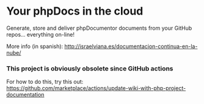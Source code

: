 # Your phpDocs in the cloud #

Generate, store and deliver phpDocumentor documents from your GitHub repos... everything on-line!

More info (in spanish): http://israelviana.es/documentacion-continua-en-la-nube/

### This project is obviously obsolete since GitHub actions
For how to do this, try this out: https://github.com/marketplace/actions/update-wiki-with-php-project-documentation

